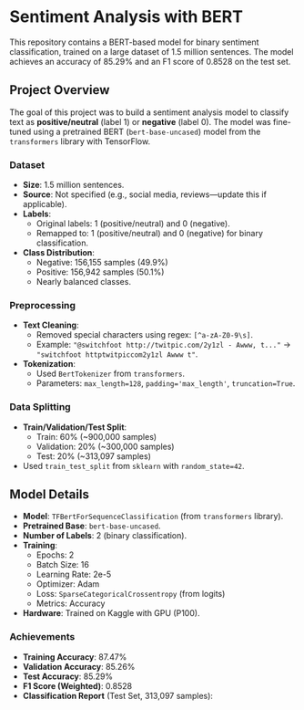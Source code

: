 # Sentiment Analysis with BERT

This repository contains a BERT-based model for binary sentiment classification, trained on a large dataset of 1.5 million sentences. The model achieves an accuracy of 85.29% and an F1 score of 0.8528 on the test set.

## Project Overview

The goal of this project was to build a sentiment analysis model to classify text as **positive/neutral** (label 1) or **negative** (label 0). The model was fine-tuned using a pretrained BERT (`bert-base-uncased`) model from the `transformers` library with TensorFlow.

### Dataset
- **Size**: 1.5 million sentences.
- **Source**: Not specified (e.g., social media, reviews—update this if applicable).
- **Labels**:
  - Original labels: 1 (positive/neutral) and 0 (negative).
  - Remapped to: 1 (positive/neutral) and 0 (negative) for binary classification.
- **Class Distribution**:
  - Negative: 156,155 samples (49.9%)
  - Positive: 156,942 samples (50.1%)
  - Nearly balanced classes.

### Preprocessing
- **Text Cleaning**:
  - Removed special characters using regex: `[^a-zA-Z0-9\s]`.
  - Example: `"@switchfoot http://twitpic.com/2y1zl - Awww, t..."` → `"switchfoot httptwitpiccom2y1zl Awww t"`.
- **Tokenization**:
  - Used `BertTokenizer` from `transformers`.
  - Parameters: `max_length=128`, `padding='max_length'`, `truncation=True`.

### Data Splitting
- **Train/Validation/Test Split**:
  - Train: 60% (~900,000 samples)
  - Validation: 20% (~300,000 samples)
  - Test: 20% (~313,097 samples)
- Used `train_test_split` from `sklearn` with `random_state=42`.

## Model Details

- **Model**: `TFBertForSequenceClassification` (from `transformers` library).
- **Pretrained Base**: `bert-base-uncased`.
- **Number of Labels**: 2 (binary classification).
- **Training**:
  - Epochs: 2
  - Batch Size: 16
  - Learning Rate: 2e-5
  - Optimizer: Adam
  - Loss: `SparseCategoricalCrossentropy` (from logits)
  - Metrics: Accuracy
- **Hardware**: Trained on Kaggle with GPU (P100).

### Achievements
- **Training Accuracy**: 87.47%
- **Validation Accuracy**: 85.26%
- **Test Accuracy**: 85.29%
- **F1 Score (Weighted)**: 0.8528
- **Classification Report** (Test Set, 313,097 samples):
